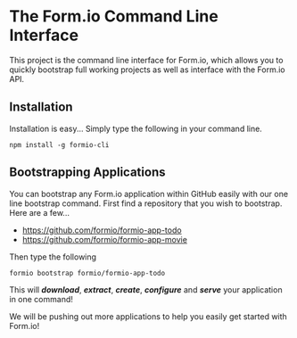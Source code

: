 The Form.io Command Line Interface
=================================
This project is the command line interface for Form.io, which allows you to quickly bootstrap full working projects as
well as interface with the Form.io API.

Installation
-------------------
Installation is easy... Simply type the following in your command line.

```
npm install -g formio-cli
```

Bootstrapping Applications
--------------------
You can bootstrap any Form.io application within GitHub easily with our one line bootstrap command. First find a
repository that you wish to bootstrap.  Here are a few...

 - https://github.com/formio/formio-app-todo
 - https://github.com/formio/formio-app-movie

Then type the following

```
formio bootstrap formio/formio-app-todo
```

This will ***download***, ***extract***, ***create***, ***configure*** and ***serve*** your application in one command!

We will be pushing out more applications to help you easily get started with Form.io!
